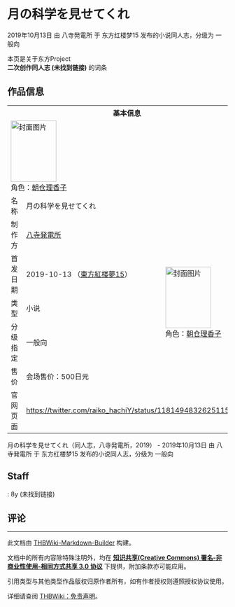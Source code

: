 # 月の科学を見せてくれ

<!-- source html: G:\repos\THBWiki-Markdown-Builder\THBWikiMarkdown\Temp\main\3\3c\ns0%3A%E6%9C%88%E3%81%AE%E7%A7%91%E5%AD%A6%E3%82%92%E8%A6%8B%E3%81%9B%E3%81%A6%E3%81%8F%E3%82%8C.html -->

2019年10月13日 由 八寺発電所 于 东方红楼梦15 发布的小说同人志，分级为 一般向

本页是关于东方Project  
 **二次创作同人志 (未找到链接)** 的词条

## 作品信息

<table><tbody><tr><th colspan="3">基本信息</th></tr><tr><td class="cover-artwork-mobile" colspan="2"><a href="./文件-月の科学を見せてくれ封面.jpg.md" class="image" title="封面图片"><img alt="封面图片" src="https://upload.thwiki.cc/thumb/5/5c/%E6%9C%88%E3%81%AE%E7%A7%91%E5%AD%A6%E3%82%92%E8%A6%8B%E3%81%9B%E3%81%A6%E3%81%8F%E3%82%8C%E5%B0%81%E9%9D%A2.jpg/104px-%E6%9C%88%E3%81%AE%E7%A7%91%E5%AD%A6%E3%82%92%E8%A6%8B%E3%81%9B%E3%81%A6%E3%81%8F%E3%82%8C%E5%B0%81%E9%9D%A2.jpg" decoding="async" loading="lazy" width="104" height="140" srcset="https://upload.thwiki.cc/thumb/5/5c/%E6%9C%88%E3%81%AE%E7%A7%91%E5%AD%A6%E3%82%92%E8%A6%8B%E3%81%9B%E3%81%A6%E3%81%8F%E3%82%8C%E5%B0%81%E9%9D%A2.jpg/156px-%E6%9C%88%E3%81%AE%E7%A7%91%E5%AD%A6%E3%82%92%E8%A6%8B%E3%81%9B%E3%81%A6%E3%81%8F%E3%82%8C%E5%B0%81%E9%9D%A2.jpg 1.5x, https://upload.thwiki.cc/thumb/5/5c/%E6%9C%88%E3%81%AE%E7%A7%91%E5%AD%A6%E3%82%92%E8%A6%8B%E3%81%9B%E3%81%A6%E3%81%8F%E3%82%8C%E5%B0%81%E9%9D%A2.jpg/208px-%E6%9C%88%E3%81%AE%E7%A7%91%E5%AD%A6%E3%82%92%E8%A6%8B%E3%81%9B%E3%81%A6%E3%81%8F%E3%82%8C%E5%B0%81%E9%9D%A2.jpg 2x" data-file-width="408" data-file-height="550"></a><div class="cover-char">角色：<a href="./朝仓理香子.md" title="朝仓理香子">朝仓理香子</a></div></td>
</tr><tr><td class="label">名称</td><td colspan="2"> 月の科学を見せてくれ </td></tr><tr><td class="label">制作方</td><td><a href="./八寺発電所.md" title="八寺発電所">八寺発電所</a></td><td class="cover-artwork" rowspan="5" style="min-width:140px;"><a href="./文件-月の科学を見せてくれ封面.jpg.md" class="image" title="封面图片"><img alt="封面图片" src="https://upload.thwiki.cc/thumb/5/5c/%E6%9C%88%E3%81%AE%E7%A7%91%E5%AD%A6%E3%82%92%E8%A6%8B%E3%81%9B%E3%81%A6%E3%81%8F%E3%82%8C%E5%B0%81%E9%9D%A2.jpg/104px-%E6%9C%88%E3%81%AE%E7%A7%91%E5%AD%A6%E3%82%92%E8%A6%8B%E3%81%9B%E3%81%A6%E3%81%8F%E3%82%8C%E5%B0%81%E9%9D%A2.jpg" decoding="async" loading="lazy" width="104" height="140" srcset="https://upload.thwiki.cc/thumb/5/5c/%E6%9C%88%E3%81%AE%E7%A7%91%E5%AD%A6%E3%82%92%E8%A6%8B%E3%81%9B%E3%81%A6%E3%81%8F%E3%82%8C%E5%B0%81%E9%9D%A2.jpg/156px-%E6%9C%88%E3%81%AE%E7%A7%91%E5%AD%A6%E3%82%92%E8%A6%8B%E3%81%9B%E3%81%A6%E3%81%8F%E3%82%8C%E5%B0%81%E9%9D%A2.jpg 1.5x, https://upload.thwiki.cc/thumb/5/5c/%E6%9C%88%E3%81%AE%E7%A7%91%E5%AD%A6%E3%82%92%E8%A6%8B%E3%81%9B%E3%81%A6%E3%81%8F%E3%82%8C%E5%B0%81%E9%9D%A2.jpg/208px-%E6%9C%88%E3%81%AE%E7%A7%91%E5%AD%A6%E3%82%92%E8%A6%8B%E3%81%9B%E3%81%A6%E3%81%8F%E3%82%8C%E5%B0%81%E9%9D%A2.jpg 2x" data-file-width="408" data-file-height="550"></a><div class="cover-char">角色：<a href="./朝仓理香子.md" title="朝仓理香子">朝仓理香子</a></div></td>
</tr><tr><td class="label">首发日期</td><td>2019-10-13&#160;（<a href="/展会作品列表?e=%E4%B8%9C%E6%96%B9%E7%BA%A2%E6%A5%BC%E6%A2%A6%2315">東方紅楼夢15</a>）</td></tr><tr><td class="label">类型</td><td>小说</td></tr><tr><td class="label">分级指定</td><td>一般向</td></tr><tr><td class="label">售价</td><td>会场售价：500日元</td></tr>
<tr><td class="label">官网页面</td><td colspan="2"><a rel="nofollow" class="external free" href="https://twitter.com/raiko_hachiY/status/1181494832625115136">https://twitter.com/raiko_hachiY/status/1181494832625115136</a></td></tr></tbody></table>

月の科学を見せてくれ（同人志，八寺発電所，2019） - 2019年10月13日 由 八寺発電所 于 东方红楼梦15 发布的小说同人志，分级为 一般向

## Staff
: 8y (未找到链接)


## 评论




---

此文档由 [THBWiki-Markdown-Builder](https://github.com/Delsin-Yu/THBWiki-Markdown-Builder) 构建。

文档中的所有内容除特殊注明外，均在 [**知识共享(Creative Commons) 署名-非商业性使用-相同方式共享 3.0 协议**](https://creativecommons.org/licenses/by-sa/3.0/deed.zh-hans) 下提供，附加条款亦可能应用。

引用类型与其他类型作品版权归原作者所有，如有作者授权则遵照授权协议使用。

详细请查阅 [THBWiki：免责声明](https://thbwiki.cc/THBWiki:%E5%85%8D%E8%B4%A3%E5%A3%B0%E6%98%8E)。

